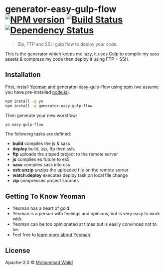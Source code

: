 # generator-easy-gulp-flow [![NPM version][npm-image]][npm-url] [![Build Status][travis-image]][travis-url] [![Dependency Status][daviddm-image]][daviddm-url]
> Zip, FTP and SSH gulp flow to deploy your code.

This is the generator which keeps me lazy, it uses Gulp to compile my sass assets & compress my code then deploy it using FTP + SSH.

## Installation

First, install [Yeoman](http://yeoman.io) and generator-easy-gulp-flow using [npm](https://www.npmjs.com/) (we assume you have pre-installed [node.js](https://nodejs.org/)).

```bash
npm install -g yo
npm install -g generator-easy-gulp-flow
```

Then generate your new workflow:

```bash
yo easy-gulp-flow
```

The following tasks are defined:
 * **build** compiles the js & sass
 * **deploy** build, zip, ftp then ssh.
 * **ftp** uploads the zipped project to the remote server
 * **js** compiles es future to es5
 * **sass** compiles sass into css
 * **ssh:unzip** unzips the uploaded file on the remote server
 * **watch:deploy** executes deploy task on local file change
 * **zip** compresses project sources

## Getting To Know Yeoman

 * Yeoman has a heart of gold.
 * Yeoman is a person with feelings and opinions, but is very easy to work with.
 * Yeoman can be too opinionated at times but is easily convinced not to be.
 * Feel free to [learn more about Yeoman](http://yeoman.io/).

## License

Apache-2.0 © [Mohammad Walid](walid.pro)


[npm-image]: https://badge.fury.io/js/generator-easy-gulp-flow.svg
[npm-url]: https://npmjs.org/package/generator-easy-gulp-flow
[travis-image]: https://travis-ci.org/MWalid/generator-easy-gulp-flow.svg?branch=master
[travis-url]: https://travis-ci.org/MWalid/generator-easy-gulp-flow
[daviddm-image]: https://david-dm.org/MWalid/generator-easy-gulp-flow.svg?theme=shields.io
[daviddm-url]: https://david-dm.org/MWalid/generator-easy-gulp-flow
